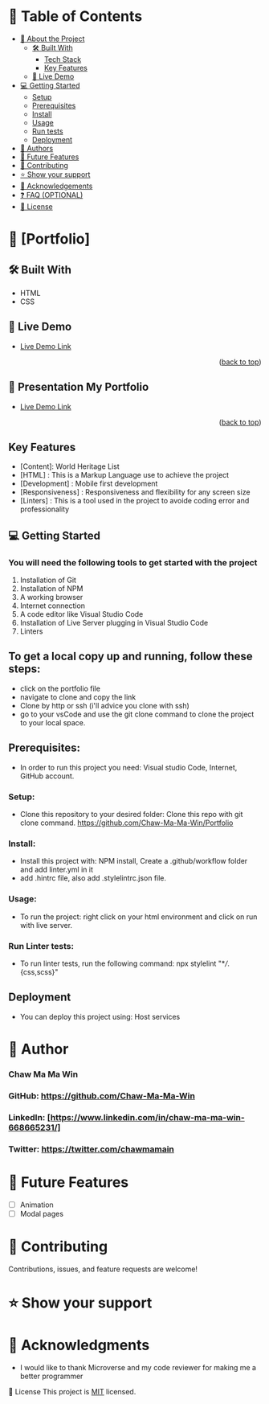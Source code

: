 # 📗 Table of Contents

- [📖 About the Project](#about-project)
  - [🛠 Built With](#built-with)
    - [Tech Stack](#tech-stack)
    - [Key Features](#key-features)
  - [🚀 Live Demo](#live-demo)
- [💻 Getting Started](#getting-started)
  - [Setup](#setup)
  - [Prerequisites](#prerequisites)
  - [Install](#install)
  - [Usage](#usage)
  - [Run tests](#run-tests)
  - [Deployment](#triangular_flag_on_post-deployment)
- [👥 Authors](#author)
- [🔭 Future Features](#future-features)
- [🤝 Contributing](#contributing)
- [⭐️ Show your support](#support)
- [🙏 Acknowledgements](#acknowledgements)
- [❓ FAQ (OPTIONAL)](#faq)
- [📝 License](#license)

# 📖 [Portfolio] <a name="Portfolio"></a>

## 🛠 Built With

- HTML
- CSS
## 🚀 Live Demo <a name="live-demo"></a>
- [Live Demo Link](https://chaw-ma-ma-win.github.io/My-Portfolio.github.io/)

<p align="right">(<a href="#readme-top">back to top</a>)</p>

## 🚀 Presentation My Portfolio <a name="Loom-video"></a>
- [Live Demo Link](https://www.loom.com/share/651810b058b84c128df62efa3a168896)

<p align="right">(<a href="#readme-top">back to top</a>)</p>

## Key Features

- [Content]: World Heritage List
- [HTML] : This is a Markup Language use to achieve the project
- [Development] : Mobile first development
- [Responsiveness] : Responsiveness and flexibility for any screen size
- [Linters] : This is a tool used in the project to avoide coding error and professionality

## 💻 Getting Started

### You will need the following tools to get started with the project

1.  Installation of Git
2.  Installation of NPM
3.  A working browser
4.  Internet connection
5.  A code editor like Visual Studio Code
6.  Installation of Live Server plugging in Visual Studio Code
7.  Linters

## To get a local copy up and running, follow these steps:

- click on the portfolio file
- navigate to clone and copy the link
- Clone by http or ssh (i'll advice you clone with ssh)
- go to your vsCode and use the git clone command to clone the project to your local space.

## Prerequisites:

- In order to run this project you need: Visual studio Code, Internet, GitHub account.

### Setup:

- Clone this repository to your desired folder: Clone this repo with git clone command.
  https://github.com/Chaw-Ma-Ma-Win/Portfolio

### Install:

- Install this project with: NPM install, Create a .github/workflow folder and add linter.yml in it
- add .hintrc file, also add .stylelintrc.json file.

### Usage:

- To run the project: right click on your html environment and click on run with live server.

### Run Linter tests:

- To run linter tests, run the following command: npx stylelint "\*_/_.{css,scss}"

## Deployment

- You can deploy this project using: Host services

# 👥 Author

### Chaw Ma Ma Win

### GitHub: https://github.com/Chaw-Ma-Ma-Win

### LinkedIn: [https://www.linkedin.com/in/chaw-ma-ma-win-668665231/]

### Twitter: https://twitter.com/chawmamain

# 🔭 Future Features

- [ ] Animation
- [ ] Modal pages

# 🤝 Contributing

Contributions, issues, and feature requests are welcome!

# ⭐️ Show your support

# 🙏 Acknowledgments

- I would like to thank Microverse and my code reviewer for making me a better programmer

📝 License
This project is [MIT](./LICENSE) licensed.
